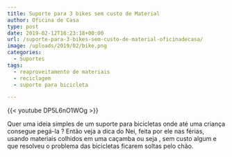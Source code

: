 ```yaml
---
title: Suporte para 3 bikes sem custo de Material
author: Oficina de Casa
type: post
date: 2019-02-12T16:23:18+00:00
url: /suporte-para-3-bikes-sem-custo-de-material-oficinadecasa/
image: /uploads/2019/02/bike.png
categories:
  - Suportes
tags:
  - reaproveitamento de materiais
  - reciclagem
  - suporte para bicicleta

---
```

{{< youtube DP5L6nO1WOg >}}

Quer uma ideia simples de um suporte para bicicletas onde até uma criança consegue pegá-la ? Então veja a dica do Nei, feita por ele nas férias, usando materiais colhidos em uma caçamba ou seja , sem custo algum e que resolveu o problema das bicicletas ficarem soltas pelo chão.
